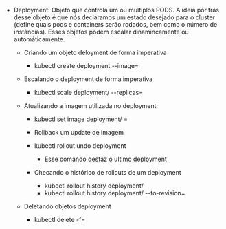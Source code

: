    - Deployment: Objeto que controla um ou multiplos PODS. A ideia por trás desse objeto é que nós declaramos um estado desejado para o cluster (define quais pods e containers serão rodados, bem como o número de instâncias). Esses objetos podem escalar dinamincamente ou automáticamente.

      + Criando um objeto deloyment de forma imperativa
        - kubectl create deployment <nome do deployment> --image=<nome da imagem>

      + Escalando o deployment de forma imperativa
        - kubectl scale deployment/<nome do deployment> --replicas=<Numero de replicas>
      
      + Atualizando a imagem utilizada no deployment:
        - kubectl set image deployment/<nome do deployment> <nome do container atual>=<nome da nova imagem>

        - Rollback um update de imagem
         - kubectl rollout undo deployment<nome do deployment>
           - Esse comando desfaz o ultimo deployment

        - Checando o histórico de rollouts de um deployment
          - kubectl rollout history deployment/<nome do deployment>
          - kubectl rollout history deployment/<nome do deployment> --to-revision=<numero de revisao>
        
      + Deletando objetos deployment
          - kubectl delete -f=<nome do arquivo de deployment>